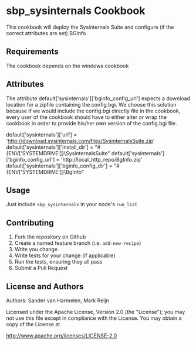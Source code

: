sbp_sysinternals Cookbook
=========================
This cookbook will deploy the Sysinternals Suite and configure (if the correct attributes are set) BGInfo


Requirements
------------
The cookbook depends on the windows cookbook


Attributes
----------
The attribute default['sysinternals']['bginfo_config_url'] expects a download location for a zipfile containing the config.bgi. We choose this solution because
if we would include the config.bgi directly file in the cookbook, every user of the cookbook should have to either alter or wrap the cookbook in order to provide
his/her own version of the config.bgi file.

default['sysinternals']['url']               = 'http://download.sysinternals.com/files/SysinternalsSuite.zip'
default['sysinternals']['install_dir']       = "#{ENV['SYSTEMDRIVE']}\\SysinternalsSuite"
default['sysinternals']['bginfo_config_url'] = 'http://local_http_repo/BgInfo.zip'
default['sysinternals']['bginfo_config_dir'] = "#{ENV['SYSTEMDRIVE']}\\BgInfo"


Usage
-----
Just include `sbp_sysinternals` in your node's `run_list`


Contributing
------------
  1. Fork the repository on Github
  2. Create a named feature branch (i.e. `add-new-recipe`)
  3. Write you change
  4. Write tests for your change (if applicable)
  5. Run the tests, ensuring they all pass
  6. Submit a Pull Request


License and Authors
-------------------
Authors: Sander van Harmelen, Mark Reijn

Licensed under the Apache License, Version 2.0 (the "License"); you may not use this file except in compliance with the License. You may obtain a copy of the License at

http://www.apache.org/licenses/LICENSE-2.0


